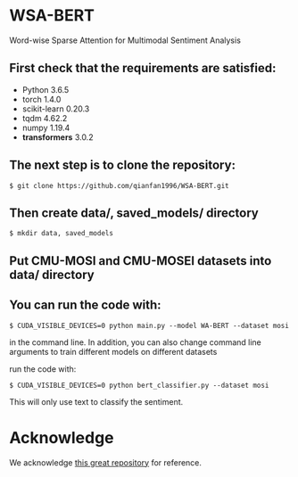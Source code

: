 # WSA-BERT
Word-wise Sparse Attention for Multimodal Sentiment Analysis
## First check that the requirements are satisfied:
* Python 3.6.5
* torch 1.4.0
* scikit-learn 0.20.3
* tqdm 4.62.2
* numpy 1.19.4
* **transformers** 3.0.2
## The next step is to clone the repository:
```
$ git clone https://github.com/qianfan1996/WSA-BERT.git
```
## Then create data/, saved_models/ directory
```
$ mkdir data, saved_models
```
## Put CMU-MOSI and CMU-MOSEI datasets into data/ directory
## You can run the code with:
```
$ CUDA_VISIBLE_DEVICES=0 python main.py --model WA-BERT --dataset mosi
```
in the command line. In addition, you can also change command line arguments to train different models on different datasets

run the code with:
```
$ CUDA_VISIBLE_DEVICES=0 python bert_classifier.py --dataset mosi
```
This will only use text to classify the sentiment.
# Acknowledge
We acknowledge [this great repository](https://github.com/WasifurRahman/BERT_multimodal_transformer) for reference.
